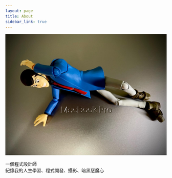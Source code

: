 ```yaml
---
layout: page
title: About
sidebar_link: true
---
```

![my screenshot](/assets/macbook.jpeg)
<p class="message">
  一個程式設計師<br>
  紀錄我的人生學習、程式開發、攝影、暗黑惡魔心<br>
</p>
